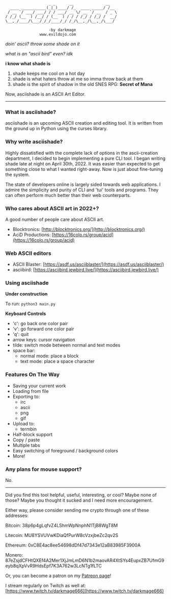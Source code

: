```
                   _ _      __              __   
  ____ ___________(_|_)____/ /_  ____ _____/ /__ 
 / __ `/ ___/ ___/ / / ___/ __ \/ __ `/ __  / _ \
/ /_/ (__  ) /__/ / (__  ) / / / /_/ / /_/ /  __/
\__,_/____/\___/_/_/____/_/ /_/\__,_/\__,_/\___/ 

                   -by darkmage 
               www.evildojo.com
```

*doin' ascii? throw some shade on it*

*what is an "ascii bird" even? idk*

**i know what shade is**

1. shade keeps me cool on a hot day
2. shade is what haters throw at me so imma throw back at them
3. shade is the spirit of shadow in the old SNES RPG: **Secret of Mana**

Now, asciishade is an ASCII Art Editor.

-----

### What is asciishade?

asciishade is an upcoming ASCII creation and editing tool.
It is written from the ground up in Python using the curses library.

### Why write asciishade?

Highly dissatisfied with the complete lack of options in the ascii-creation department, I decided to begin implementing a pure CLI tool. I began writing shade late at night on April 30th, 2022. It was easier than expected to get something close to what I wanted right-away. Now is just about fine-tuning the system.

The state of developers online is largely sided towards web applications. I admire the simplicity and purity of CLI and 'tui' tools and programs. They can often perform much better than their web counterparts. 

### Who cares about ASCII art in 2022+?

A good number of people care about ASCII art.

- Blocktronics: [http://blocktronics.org/](http://blocktronics.org/)
- AciD Productions: [https://16colo.rs/group/acid](https://16colo.rs/group/acid)

### Web ASCII editors

- ASCII Blaster: [https://asdf.us/asciiblaster/](https://asdf.us/asciiblaster/)
- asciibird: [https://asciibird.jewbird.live/](https://asciibird.jewbird.live/)

### Using asciishade

**Under construction**

To run: `python3 main.py`

**Keyboard Controls**

- 'c': go back one color pair
- 'v': go forward one color pair
- 'q': quit
- arrow keys: cursor navigation
- tilde: switch mode between normal and text modes
- space bar: 
    - normal mode: place a block
    - text mode: place a space character

### Features On The Way

- Saving your current work
- Loading from file
- Exporting to:
    - irc
    - ascii
    - png
    - gif
- Upload to:
    - termbin
- Half-block support
- Copy / paste
- Multiple tabs
- Easy switching of foreground / background colors
- More!

### Any plans for mouse support?

No.

-----

Did you find this tool helpful, useful, interesting, or cool? Maybe none of those? Maybe you thought it sucked and I need more encouragement.

Either way, please consider sending me crypto through one of these addresses:

Bitcoin: 38p6p4gLqfvZ4LShmWpNnphN1TjB8WgT8M

Litecoin: MU8YSVUVwKDiaQfPurW8cVzxjbeZc2qv2S

Ethereum: 0xC8E4ac8ee54698dDf47d7343e12aB83985F3900A

Monero: 87eZsjdCFHtQXEf4A2Mer1XjJmLmD6N1b2maovAR4XtSYs4EupxZB7UfmG9eyb8qXpVvR9HdsEpf7K3A762w3LcNTg1fLTC 

Or, you can become a patron on my [Patreon page](https://www.patreon.com/darkmage)!

I stream regularly on Twitch as well at: [https://www.twitch.tv/darkmage666](https://www.twitch.tv/darkmage666)

